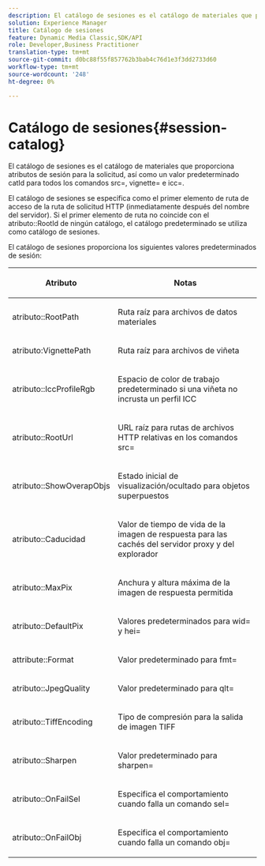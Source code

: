 ```yaml
---
description: El catálogo de sesiones es el catálogo de materiales que proporciona atributos de sesión para la solicitud, así como un valor predeterminado catId para todos los comandos src=, vignette= e icc=.
solution: Experience Manager
title: Catálogo de sesiones
feature: Dynamic Media Classic,SDK/API
role: Developer,Business Practitioner
translation-type: tm+mt
source-git-commit: d0bc88f55f857762b3bab4c76d1e3f3dd2733d60
workflow-type: tm+mt
source-wordcount: '248'
ht-degree: 0%

---
```



# Catálogo de sesiones{#session-catalog}

El catálogo de sesiones es el catálogo de materiales que proporciona atributos de sesión para la solicitud, así como un valor predeterminado catId para todos los comandos src=, vignette= e icc=.

El catálogo de sesiones se especifica como el primer elemento de ruta de acceso de la ruta de solicitud HTTP (inmediatamente después del nombre del servidor). Si el primer elemento de ruta no coincide con el atributo::RootId de ningún catálogo, el catálogo predeterminado se utiliza como catálogo de sesiones.

El catálogo de sesiones proporciona los siguientes valores predeterminados de sesión:

<table id="table_DB5E0DD8E9B440A4964A1326433597C8"> 
 <thead> 
  <tr> 
   <th class="entry"> <p>Atributo </p> </th> 
   <th class="entry"> <p>Notas </p> </th> 
  </tr> 
 </thead>
 <tbody> 
  <tr> 
   <td> <p> <span class="codeph"> atributo::RootPath</span> </p> </td> 
   <td> <p> Ruta raíz para archivos de datos materiales </p> </td> 
  </tr> 
  <tr> 
   <td> <p> <span class="codeph"> atributo:VignettePath</span> </p> </td> 
   <td> <p> Ruta raíz para archivos de viñeta </p> </td> 
  </tr> 
  <tr> 
   <td> <p> <span class="codeph"> atributo::IccProfileRgb</span> </p> </td> 
   <td> <p> Espacio de color de trabajo predeterminado si una viñeta no incrusta un perfil ICC </p> </td> 
  </tr> 
  <tr> 
   <td> <p> <span class="codeph"> atributo::RootUrl</span> </p> </td> 
   <td> <p> URL raíz para rutas de archivos HTTP relativas en los comandos <span class="codeph"> src=</span> </p> </td> 
  </tr> 
  <tr> 
   <td> <p> <span class="codeph"> atributo::ShowOverapObjs</span> </p> </td> 
   <td> <p> Estado inicial de visualización/ocultado para objetos superpuestos </p> </td> 
  </tr> 
  <tr> 
   <td> <p> <span class="codeph"> atributo::Caducidad</span> </p> </td> 
   <td> <p> Valor de tiempo de vida de la imagen de respuesta para las cachés del servidor proxy y del explorador </p> </td> 
  </tr> 
  <tr> 
   <td> <p> <span class="codeph"> atributo::MaxPix</span> </p> </td> 
   <td> <p> Anchura y altura máxima de la imagen de respuesta permitida </p> </td> 
  </tr> 
  <tr> 
   <td> <p> <span class="codeph"> atributo::DefaultPix</span> </p> </td> 
   <td> <p> Valores predeterminados para <span class="codeph"> wid=</span> y <span class="codeph"> hei=</span> </p> </td> 
  </tr> 
  <tr> 
   <td> <p> <span class="codeph"> attribute::Format</span> </p> </td> 
   <td> <p> Valor predeterminado para <span class="codeph"> fmt=</span> </p> </td> 
  </tr> 
  <tr> 
   <td> <p> <span class="codeph"> atributo::JpegQuality</span> </p> </td> 
   <td> <p> Valor predeterminado para <span class="codeph"> qlt=</span> </p> </td> 
  </tr> 
  <tr> 
   <td> <p> <span class="codeph"> atributo::TiffEncoding</span> </p> </td> 
   <td> <p> Tipo de compresión para la salida de imagen TIFF </p> </td> 
  </tr> 
  <tr> 
   <td> <p> <span class="codeph"> atributo::Sharpen</span> </p> </td> 
   <td> <p> Valor predeterminado para <span class="codeph"> sharpen=</span> </p> </td> 
  </tr> 
  <tr> 
   <td> <p> <span class="codeph"> atributo::OnFailSel</span> </p> </td> 
   <td> <p> Especifica el comportamiento cuando falla un comando <span class="codeph"> sel=</span> </p> </td> 
  </tr> 
  <tr> 
   <td> <p> <span class="codeph"> atributo::OnFailObj</span> </p> </td> 
   <td> <p> Especifica el comportamiento cuando falla un comando <span class="codeph"> obj=</span> </p> </td> 
  </tr> 
 </tbody> 
</table>

